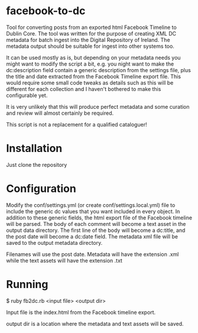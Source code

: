 # facebook-to-dc
Tool for converting posts from an exported html Facebook Timeline to Dublin Core.
The tool was written for the purpose of creating XML DC metadata for batch ingest into the Digital Repository of Ireland. The metadata output should be suitable for ingest into other systems too.

It can be used mostly as is, but depending on your metadata needs you might want to modify the script a bit, e.g. you night want to make the dc:description field contain a generic description from the settings file, plus the title and date extracted from the Facebook Timeline export file. This would require some small code tweaks as details such as this will be different for each collection and I haven't bothered to make this configurable yet. 

It is very unlikely that this will produce perfect metadata and some curation and review will almost certainly be required.

This script is not a replacement for a qualified cataloguer!

# Installation
Just clone the repository

# Configuration
Modify the conf/settings.yml (or create conf/settings.local.yml) file to include the generic dc values that you want included in every object. In addition to these generic fields, the html export file of the Facebook timeline will be parsed. The body of each comment will become a text asset in the output data directory. The first line of the body will become a dc:title, and the post date will become a dc:date field. The metadata xml file will be saved to the output metadata directory.

Filenames will use the post date. Metadata will have the extension .xml while the text assets will have the extension .txt

# Running
$ ruby fb2dc.rb \<input file> \<output dir>

Input file is the index.html from the Facebook timeline export.

output dir is a location where the metadata and text assets will be saved.
